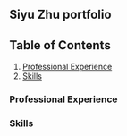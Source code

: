 ## Siyu Zhu portfolio

## Table of Contents

1. [Professional Experience](#Professional-Experience)
1. [Skills](#Skills)

### Professional Experience

### Skills

